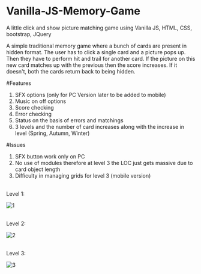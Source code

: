 # Vanilla-JS-Memory-Game
A little click and show picture matching game using Vanilla JS, HTML, CSS, bootstrap, JQuery

A simple traditional memory game where a bunch of cards are present in hidden format.
The user has to click a single card and a picture pops up. Then they have to perform hit and trail for 
another card. If the picture on this new card matches up with the previous then the score increases. If 
it doesn't, both the cards return back to being hidden. 

#Features
1. SFX options (only for PC Version later to be added to mobile)
2. Music on off options
3. Score checking
4. Error checking
5. Status on the basis of errors and matchings
6. 3 levels and the number of card increases along with the increase in level (Spring, Autumn, Winter)

#Issues
1. SFX button work only on PC
2. No use of modules therefore at level 3 the LOC just gets massive due to card object length 
3. Difficulty in managing grids for level 3 (mobile version)


<br>
Level 1: 

![1](https://user-images.githubusercontent.com/95025114/184539842-88e81491-b289-421b-beff-34716ec3f041.jpg)

<br>
Level 2:

![2](https://user-images.githubusercontent.com/95025114/184539873-b4c30a5c-2931-4ba7-a0cf-ab552bd6d40f.jpg)

<br>
Level 3:

![3](https://user-images.githubusercontent.com/95025114/184539887-a59e7861-d874-41be-a5ed-57dda99b811d.jpg)



<br>
